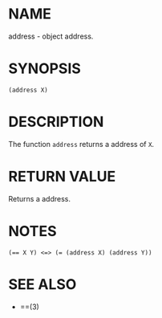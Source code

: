 # NAME
address - object address.

# SYNOPSIS

    (address X)

# DESCRIPTION
The function `address` returns a address of `X`.

# RETURN VALUE
Returns a address.

# NOTES

    (== X Y) <=> (= (address X) (address Y))

# SEE ALSO
- ==(3)
